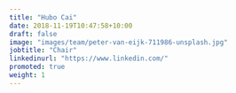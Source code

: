 ```yaml
---
title: "Hubo Cai"
date: 2018-11-19T10:47:58+10:00
draft: false
image: "images/team/peter-van-eijk-711986-unsplash.jpg"
jobtitle: "Chair"
linkedinurl: "https://www.linkedin.com/"
promoted: true
weight: 1
---
```

